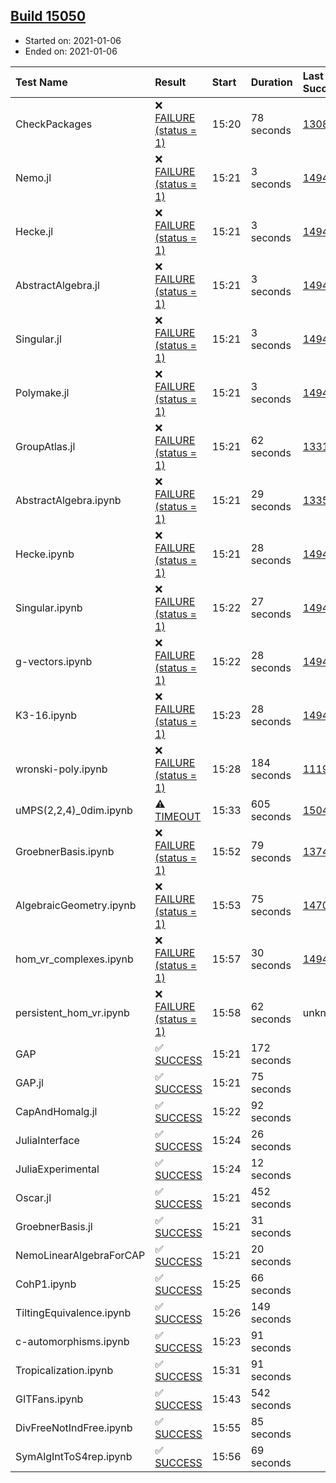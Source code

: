 ## [Build 15050](https://oscarci.mathematik.uni-kl.de/job/oscar/15050/)

* Started on: 2021-01-06
* Ended on: 2021-01-06

| Test Name    | Result | Start | Duration | Last Success | First Failure |
|:-------------|:-------|:------|:---------|:-------------|:--------------|
| CheckPackages | ❌ [FAILURE (status = 1)](https://oscarci.mathematik.uni-kl.de/job/oscar/15050/artifact/logs/build-15050/CheckPackages.log) | 15:20 | 78 seconds | [13085](https://oscarci.mathematik.uni-kl.de/job/oscar/13085/) | [13086](https://oscarci.mathematik.uni-kl.de/job/oscar/13086/) |
| Nemo.jl | ❌ [FAILURE (status = 1)](https://oscarci.mathematik.uni-kl.de/job/oscar/15050/artifact/logs/build-15050/Nemo.jl.log) | 15:21 | 3 seconds | [14940](https://oscarci.mathematik.uni-kl.de/job/oscar/14940/) | [14941](https://oscarci.mathematik.uni-kl.de/job/oscar/14941/) |
| Hecke.jl | ❌ [FAILURE (status = 1)](https://oscarci.mathematik.uni-kl.de/job/oscar/15050/artifact/logs/build-15050/Hecke.jl.log) | 15:21 | 3 seconds | [14940](https://oscarci.mathematik.uni-kl.de/job/oscar/14940/) | [14941](https://oscarci.mathematik.uni-kl.de/job/oscar/14941/) |
| AbstractAlgebra.jl | ❌ [FAILURE (status = 1)](https://oscarci.mathematik.uni-kl.de/job/oscar/15050/artifact/logs/build-15050/AbstractAlgebra.jl.log) | 15:21 | 3 seconds | [14940](https://oscarci.mathematik.uni-kl.de/job/oscar/14940/) | [14941](https://oscarci.mathematik.uni-kl.de/job/oscar/14941/) |
| Singular.jl | ❌ [FAILURE (status = 1)](https://oscarci.mathematik.uni-kl.de/job/oscar/15050/artifact/logs/build-15050/Singular.jl.log) | 15:21 | 3 seconds | [14940](https://oscarci.mathematik.uni-kl.de/job/oscar/14940/) | [14941](https://oscarci.mathematik.uni-kl.de/job/oscar/14941/) |
| Polymake.jl | ❌ [FAILURE (status = 1)](https://oscarci.mathematik.uni-kl.de/job/oscar/15050/artifact/logs/build-15050/Polymake.jl.log) | 15:21 | 3 seconds | [14943](https://oscarci.mathematik.uni-kl.de/job/oscar/14943/) | [14944](https://oscarci.mathematik.uni-kl.de/job/oscar/14944/) |
| GroupAtlas.jl | ❌ [FAILURE (status = 1)](https://oscarci.mathematik.uni-kl.de/job/oscar/15050/artifact/logs/build-15050/GroupAtlas.jl.log) | 15:21 | 62 seconds | [13311](https://oscarci.mathematik.uni-kl.de/job/oscar/13311/) | [13312](https://oscarci.mathematik.uni-kl.de/job/oscar/13312/) |
| AbstractAlgebra.ipynb | ❌ [FAILURE (status = 1)](https://oscarci.mathematik.uni-kl.de/job/oscar/15050/artifact/logs/build-15050/AbstractAlgebra.ipynb.log) | 15:21 | 29 seconds | [13355](https://oscarci.mathematik.uni-kl.de/job/oscar/13355/) | [13356](https://oscarci.mathematik.uni-kl.de/job/oscar/13356/) |
| Hecke.ipynb | ❌ [FAILURE (status = 1)](https://oscarci.mathematik.uni-kl.de/job/oscar/15050/artifact/logs/build-15050/Hecke.ipynb.log) | 15:21 | 28 seconds | [14940](https://oscarci.mathematik.uni-kl.de/job/oscar/14940/) | [14941](https://oscarci.mathematik.uni-kl.de/job/oscar/14941/) |
| Singular.ipynb | ❌ [FAILURE (status = 1)](https://oscarci.mathematik.uni-kl.de/job/oscar/15050/artifact/logs/build-15050/Singular.ipynb.log) | 15:22 | 27 seconds | [14940](https://oscarci.mathematik.uni-kl.de/job/oscar/14940/) | [14941](https://oscarci.mathematik.uni-kl.de/job/oscar/14941/) |
| g-vectors.ipynb | ❌ [FAILURE (status = 1)](https://oscarci.mathematik.uni-kl.de/job/oscar/15050/artifact/logs/build-15050/g-vectors.ipynb.log) | 15:22 | 28 seconds | [14943](https://oscarci.mathematik.uni-kl.de/job/oscar/14943/) | [14944](https://oscarci.mathematik.uni-kl.de/job/oscar/14944/) |
| K3-16.ipynb | ❌ [FAILURE (status = 1)](https://oscarci.mathematik.uni-kl.de/job/oscar/15050/artifact/logs/build-15050/K3-16.ipynb.log) | 15:23 | 28 seconds | [14943](https://oscarci.mathematik.uni-kl.de/job/oscar/14943/) | [14944](https://oscarci.mathematik.uni-kl.de/job/oscar/14944/) |
| wronski-poly.ipynb | ❌ [FAILURE (status = 1)](https://oscarci.mathematik.uni-kl.de/job/oscar/15050/artifact/logs/build-15050/wronski-poly.ipynb.log) | 15:28 | 184 seconds | [11192](https://oscarci.mathematik.uni-kl.de/job/oscar/11192/) | [11193](https://oscarci.mathematik.uni-kl.de/job/oscar/11193/) |
| uMPS(2,2,4)_0dim.ipynb | ⚠ [TIMEOUT](https://oscarci.mathematik.uni-kl.de/job/oscar/15050/artifact/logs/build-15050/uMPS-2-2-4-_0dim.ipynb.log) | 15:33 | 605 seconds | [15049](https://oscarci.mathematik.uni-kl.de/job/oscar/15049/) | [15050](https://oscarci.mathematik.uni-kl.de/job/oscar/15050/) |
| GroebnerBasis.ipynb | ❌ [FAILURE (status = 1)](https://oscarci.mathematik.uni-kl.de/job/oscar/15050/artifact/logs/build-15050/GroebnerBasis.ipynb.log) | 15:52 | 79 seconds | [13748](https://oscarci.mathematik.uni-kl.de/job/oscar/13748/) | [13749](https://oscarci.mathematik.uni-kl.de/job/oscar/13749/) |
| AlgebraicGeometry.ipynb | ❌ [FAILURE (status = 1)](https://oscarci.mathematik.uni-kl.de/job/oscar/15050/artifact/logs/build-15050/AlgebraicGeometry.ipynb.log) | 15:53 | 75 seconds | [14701](https://oscarci.mathematik.uni-kl.de/job/oscar/14701/) | [14702](https://oscarci.mathematik.uni-kl.de/job/oscar/14702/) |
| hom_vr_complexes.ipynb | ❌ [FAILURE (status = 1)](https://oscarci.mathematik.uni-kl.de/job/oscar/15050/artifact/logs/build-15050/hom_vr_complexes.ipynb.log) | 15:57 | 30 seconds | [14943](https://oscarci.mathematik.uni-kl.de/job/oscar/14943/) | [14944](https://oscarci.mathematik.uni-kl.de/job/oscar/14944/) |
| persistent_hom_vr.ipynb | ❌ [FAILURE (status = 1)](https://oscarci.mathematik.uni-kl.de/job/oscar/15050/artifact/logs/build-15050/persistent_hom_vr.ipynb.log) | 15:58 | 62 seconds | unknown | unknown |
| GAP | ✅ [SUCCESS](https://oscarci.mathematik.uni-kl.de/job/oscar/15050/artifact/logs/build-15050/GAP.log) | 15:21 | 172 seconds |  |  |
| GAP.jl | ✅ [SUCCESS](https://oscarci.mathematik.uni-kl.de/job/oscar/15050/artifact/logs/build-15050/GAP.jl.log) | 15:21 | 75 seconds |  |  |
| CapAndHomalg.jl | ✅ [SUCCESS](https://oscarci.mathematik.uni-kl.de/job/oscar/15050/artifact/logs/build-15050/CapAndHomalg.jl.log) | 15:22 | 92 seconds |  |  |
| JuliaInterface | ✅ [SUCCESS](https://oscarci.mathematik.uni-kl.de/job/oscar/15050/artifact/logs/build-15050/JuliaInterface.log) | 15:24 | 26 seconds |  |  |
| JuliaExperimental | ✅ [SUCCESS](https://oscarci.mathematik.uni-kl.de/job/oscar/15050/artifact/logs/build-15050/JuliaExperimental.log) | 15:24 | 12 seconds |  |  |
| Oscar.jl | ✅ [SUCCESS](https://oscarci.mathematik.uni-kl.de/job/oscar/15050/artifact/logs/build-15050/Oscar.jl.log) | 15:21 | 452 seconds |  |  |
| GroebnerBasis.jl | ✅ [SUCCESS](https://oscarci.mathematik.uni-kl.de/job/oscar/15050/artifact/logs/build-15050/GroebnerBasis.jl.log) | 15:21 | 31 seconds |  |  |
| NemoLinearAlgebraForCAP | ✅ [SUCCESS](https://oscarci.mathematik.uni-kl.de/job/oscar/15050/artifact/logs/build-15050/NemoLinearAlgebraForCAP.log) | 15:21 | 20 seconds |  |  |
| CohP1.ipynb | ✅ [SUCCESS](https://oscarci.mathematik.uni-kl.de/job/oscar/15050/artifact/logs/build-15050/CohP1.ipynb.log) | 15:25 | 66 seconds |  |  |
| TiltingEquivalence.ipynb | ✅ [SUCCESS](https://oscarci.mathematik.uni-kl.de/job/oscar/15050/artifact/logs/build-15050/TiltingEquivalence.ipynb.log) | 15:26 | 149 seconds |  |  |
| c-automorphisms.ipynb | ✅ [SUCCESS](https://oscarci.mathematik.uni-kl.de/job/oscar/15050/artifact/logs/build-15050/c-automorphisms.ipynb.log) | 15:23 | 91 seconds |  |  |
| Tropicalization.ipynb | ✅ [SUCCESS](https://oscarci.mathematik.uni-kl.de/job/oscar/15050/artifact/logs/build-15050/Tropicalization.ipynb.log) | 15:31 | 91 seconds |  |  |
| GITFans.ipynb | ✅ [SUCCESS](https://oscarci.mathematik.uni-kl.de/job/oscar/15050/artifact/logs/build-15050/GITFans.ipynb.log) | 15:43 | 542 seconds |  |  |
| DivFreeNotIndFree.ipynb | ✅ [SUCCESS](https://oscarci.mathematik.uni-kl.de/job/oscar/15050/artifact/logs/build-15050/DivFreeNotIndFree.ipynb.log) | 15:55 | 85 seconds |  |  |
| SymAlgIntToS4rep.ipynb | ✅ [SUCCESS](https://oscarci.mathematik.uni-kl.de/job/oscar/15050/artifact/logs/build-15050/SymAlgIntToS4rep.ipynb.log) | 15:56 | 69 seconds |  |  |
